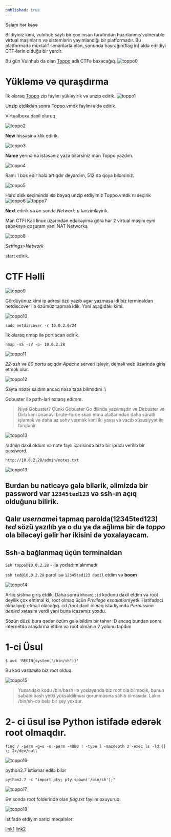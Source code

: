 ```yaml
---
published: true
---
```

Salam hər kəsə

Bildiyiniz kimi, vulnhub saytı bir çox insan tərəfindən hazırlanmış vulnerable virtual maşınların və sistemlərin yayımlandığı bir platformadır. Bu platformada müxtəlif senarilərlə olan, sonunda bayrağın(flag in) əldə edildiyi CTF-lərin olduğu bir yerdir.

Bu gün Vulnhub da olan [Toppo](https://www.vulnhub.com/entry/wakanda-1,251/) adlı CTFə baxacağıq.
![toppo0]( https://i.imgur.com/MHkEsvb.png)

# Yükləmə və quraşdırma

İlk olaraq [Toppo](https://www.vulnhub.com/entry/toppo-1,245/) zip faylını yükləyirik və unzip edirik.
![toppo1](https://i.imgur.com/X40ZE07.png)

Unzip etdikdən sonra Toppo.vmdk faylını əldə edirik.


Virtualboxa daxil oluruq

![toppo2](https://i.imgur.com/4Aqcufd.png)

**New** hissəsinə klik edirik.

![toppo3](https://i.imgur.com/Ka6WqAl.png)

**Name** yerinə nə istəsəniz yaza bilərsiniz mən Toppo yazdım.

![toppo4](https://i.imgur.com/7up3rIg.png)

Ramı 1 bəs edir hələ artıqdır deyərdim, 512 də qoya bilərsiniz.

![toppo5](https://i.imgur.com/sguBPuN.png)

Hard disk seçimində isə bəyaq unzip etdiyimiz Toppo.vmdk nı seçirik
![toppo6](https://i.imgur.com/XnUIU0h.png)
![toppo7](https://i.imgur.com/IPLtsTo.png)


**Next** edirik və ən sonda *Network-u* tənzimləyirik.

Mən CTFi Kali linux üzərindən edəcəyimə görə hər 2 virtual maşını eyni şəbəkəyə qoşuram yəni NAT Networka

![toppo8](https://i.imgur.com/09SS3X1.png)

*Settings>Network*

start edirik.


# CTF Həlli

![toppo9](https://i.imgur.com/bjULepi.png)

Gördüyünuz kimi ip adresi özü yazıb əgər yazmasa idi biz terminaldan netdiscover ilə özümüz tapmalı idik. Yəni aşağıdakı kimi.

![toppo10](https://i.imgur.com/5unUFXy.png)

`sudo netdiscover -r 10.0.2.0/24`

İlk olaraq nmap ilə port scan edirik.

`nmap -sS -sV -p- 10.0.2.28`

![toppo11](https://i.imgur.com/VrwFIv2.png)

*22-ssh* və *80 portu* açıqdır *Apache* serveri işləyir, deməli web üzərində giriş etmək olur.

![toppo12]( https://i.imgur.com/8zrJ4bq.png)

Sayta nəzər saldım ancaq nəsə tapa bilmədim :\

Gobuster ilə path-lari axtarış edirəm.

>Niyə Gobuster? Çünki Gobuster Go dilində yazılmışdır və Dirbuster və Dirb kimi ənənəvi brute-force skan etmə alətlərindən daha sürətli işləmək və daha az səhv vermək kimi iki yaxşı və vacib xüsusiyyət ilə fərqlənir.

![toppo13]( https://i.imgur.com/CaC7jqj.png)

/admin daxil oldum və note faylı içərisində bizə bir ipucu verilib bir password.

`http://10.0.2.28/admin/notes.txt`

![toppo13](https://i.imgur.com/2CGF8iC.png)

## Burdan bu nəticəyə gələ bilərik, əlimizdə bir password var `12345ted123` və ssh-ın açıq olduğunu bilirik.

## Qalır *username*i tapmaq parolda(12345ted123) *ted* sözü yazılıb ya o du ya da ağlıma bir də *toppo* ola biləcəyi gəlir hər ikisini də yoxalayacam.

## Ssh-a bağlanmaq üçün terminaldan

`Ssh toppo@10.0.2.28` - ilə yoxladım alınmadı

`ssh ted@10.0.2.28` parol isə `12345ted123 daxil` etdim və **boom**

![toppo14](https://i.imgur.com/DgCDtzP.png)

Artıq sistmə giriş etdik.
Daha sonra `Whoami;id` kodunu daxil etdim və root deyilik çox ehtimal ki, root olmaq üçün *Privilege escalation*(yetkili istifadəçi olmalıyıq) etməli olacağıq.
cd /root daxil olmaq istədiyimdə *Permission denied* xətasını verdi yəni buna icazəmiz yoxdu.

Sözün düzü bura qədər özüm gələ bildim bir təhər :D ancaq bundan sonra internetdə araşdırma etdim və root olmanın 2 yolunu tapdım

# 1-ci Üsul

`$ awk 'BEGIN{system("/bin/sh")}'`

Bu kod vasitəsilə biz root olduq.

![toppo15](https://i.imgur.com/w7PTurC.png)

 
>Yuxarıdakı kodu /bin/bash ilə yoxlayanda biz root ola bilmədik, bunun səbəbi bash yetki yüksəldilməsi qorunmasına sahib olmasıdır. Lakin /bin/sh-də belə bir şey yoxdur.

# 2- ci üsul isə Python istifadə edərək root olmaqdır.

`find / -perm -g=s -o -perm -4000 ! -type l -maxdepth 3 -exec ls -ld {} \; 2>/dev/null`

![toppo16](https://i.imgur.com/WMqLQQV.png)

python2.7 istismar edilə bilər

`python2.7 -c "import pty; pty.spawn('/bin/sh');"`

![toppo17](https://i.imgur.com/gzXFV85.png)

Ən sonda *root* folderində olan *flag.txt* faylını oxuyuruq.

![toppo18]( https://i.imgur.com/aTZLUyc.png)


İstifadə etdiyim xarici məqalələr:

[link1](https://blog.g0tmi1k.com/2011/08/basic-linux-privilege-escalation/)
[link2](https://infosecwriteups.com/vulnhub-toppo-writeup-1ac541bf185a)
